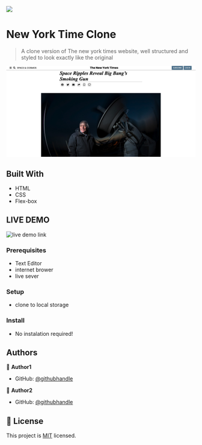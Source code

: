 ![](https://img.shields.io/badge/Microverse-blueviolet)

# New York Time Clone

>A clone version of The new york times website, well structured and styled to look exactly like the original

![screenshot](./ny-time-screenshot.png)

## Built With

- HTML
- CSS
- Flex-box

## LIVE DEMO

![live demo link](https://bishoy-samwel.github.io/The-New-York-Times-Clone)

### Prerequisites

- Text Editor
- internet brower
- live sever

### Setup

- clone to local storage

### Install

- No instalation required!

## Authors

👤 **Author1**

- GitHub: [@githubhandle](https://github.com/juxsalley)

👤 **Author2**

- GitHub: [@githubhandle](https://github.com/Bishoy-Samwel)

## 📝 License

This project is [MIT](lic.url) licensed.
